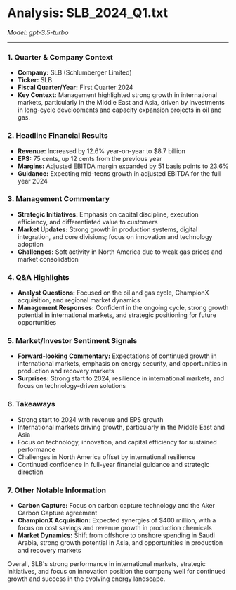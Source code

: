 # Analysis: SLB_2024_Q1.txt

*Model: gpt-3.5-turbo*

---

### 1. Quarter & Company Context
- **Company:** SLB (Schlumberger Limited)
- **Ticker:** SLB
- **Fiscal Quarter/Year:** First Quarter 2024
- **Key Context:** Management highlighted strong growth in international markets, particularly in the Middle East and Asia, driven by investments in long-cycle developments and capacity expansion projects in oil and gas.

### 2. Headline Financial Results
- **Revenue:** Increased by 12.6% year-on-year to $8.7 billion
- **EPS:** 75 cents, up 12 cents from the previous year
- **Margins:** Adjusted EBITDA margin expanded by 51 basis points to 23.6%
- **Guidance:** Expecting mid-teens growth in adjusted EBITDA for the full year 2024

### 3. Management Commentary
- **Strategic Initiatives:** Emphasis on capital discipline, execution efficiency, and differentiated value to customers
- **Market Updates:** Strong growth in production systems, digital integration, and core divisions; focus on innovation and technology adoption
- **Challenges:** Soft activity in North America due to weak gas prices and market consolidation

### 4. Q&A Highlights
- **Analyst Questions:** Focused on the oil and gas cycle, ChampionX acquisition, and regional market dynamics
- **Management Responses:** Confident in the ongoing cycle, strong growth potential in international markets, and strategic positioning for future opportunities

### 5. Market/Investor Sentiment Signals
- **Forward-looking Commentary:** Expectations of continued growth in international markets, emphasis on energy security, and opportunities in production and recovery markets
- **Surprises:** Strong start to 2024, resilience in international markets, and focus on technology-driven solutions

### 6. Takeaways
- Strong start to 2024 with revenue and EPS growth
- International markets driving growth, particularly in the Middle East and Asia
- Focus on technology, innovation, and capital efficiency for sustained performance
- Challenges in North America offset by international resilience
- Continued confidence in full-year financial guidance and strategic direction

### 7. Other Notable Information
- **Carbon Capture:** Focus on carbon capture technology and the Aker Carbon Capture agreement
- **ChampionX Acquisition:** Expected synergies of $400 million, with a focus on cost savings and revenue growth in production chemicals
- **Market Dynamics:** Shift from offshore to onshore spending in Saudi Arabia, strong growth potential in Asia, and opportunities in production and recovery markets

Overall, SLB's strong performance in international markets, strategic initiatives, and focus on innovation position the company well for continued growth and success in the evolving energy landscape.